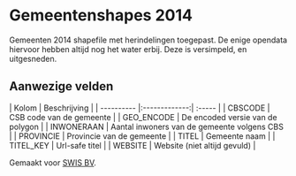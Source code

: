 Gemeentenshapes 2014
====================

Gemeenten 2014 shapefile met herindelingen toegepast. De enige opendata hiervoor hebben altijd nog het water erbij. Deze is versimpeld, en uitgesneden.

## Aanwezige velden

| Kolom | Beschrijving | 
| ---------- |:-------------:| :----- |
| CBSCODE | CSB code van de gemeente |
| GEO_ENCODE | De encoded versie van de polygon |
| INWONERAAN | Aantal inwoners van de gemeente volgens CBS | 
| PROVINCIE | Provincie van de gemeente | 
| TITEL | Gemeente naam | 
| TITEL_KEY | Url-safe titel | 
| WEBSITE | Website (niet altijd gevuld) | 

Gemaakt voor [SWIS BV](http://www.swis.nl/geo). 
